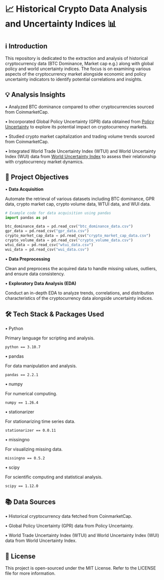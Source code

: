 # 📈 **Historical Crypto Data Analysis and Uncertainty Indices** 📊

## ℹ️ **Introduction**

This repository is dedicated to the extraction and analysis of historical cryptocurrency data (BTC Dominance, Market cap e.g.) along with global policy and world uncertainty indices. 
The focus is on examining various aspects of the cryptocurrency market alongside economic and policy uncertainty indicators to identify potential correlations and insights.

## 💡 **Analysis Insights**

• Analyzed BTC dominance compared to other cryptocurrencies sourced from CoinmarketCap.

• Incorporated Global Policy Uncertainty (GPR) data obtained from [Policy Uncertainty](https://www.policyuncertainty.com/gpr.html) to explore its potential impact on cryptocurrency markets.

• Studied crypto market capitalization and trading volume trends sourced from CoinmarketCap.

• Integrated World Trade Uncertainty Index (WTUI) and World Uncertainty Index (WUI) data from [World Uncertainty Index](https://worlduncertaintyindex.com/data/) to assess their relationship with cryptocurrency market dynamics.

## 🎯 **Project Objectives**

• **Data Acquisition**

Automate the retrieval of various datasets including BTC dominance, GPR data, crypto market cap, crypto volume data, WTUI data, and WUI data.

```python
# Example code for data acquisition using pandas
import pandas as pd

btc_dominance_data = pd.read_csv("btc_dominance_data.csv")
gpr_data = pd.read_csv("gpr_data.csv")
crypto_market_cap_data = pd.read_csv("crypto_market_cap_data.csv")
crypto_volume_data = pd.read_csv("crypto_volume_data.csv")
wtui_data = pd.read_csv("wtui_data.csv")
wui_data = pd.read_csv("wui_data.csv")

```
• **Data Preprocessing**

Clean and preprocess the acquired data to handle missing values, outliers, and ensure data consistency.

• **Exploratory Data Analysis (EDA)**

Conduct an in-depth EDA to analyze trends, correlations, and distribution characteristics of the cryptocurrency data alongside uncertainty indices.

## 🛠 __Tech Stack & Packages Used__

• Python

Primary language for scripting and analysis.

```
python == 3.10.7
```

• pandas

For data manipulation and analysis.

```
pandas == 2.2.1
```

• numpy

For numerical computing.

```
numpy == 1.26.4
```

• stationarizer

For stationarizing time series data.

```
stationarizer == 0.0.11
```

• missingno

For visualizing missing data.

```
missingno == 0.5.2
```

• scipy

For scientific computing and statistical analysis.

```
scipy == 1.12.0
```

## 📚 __Data Sources__

• Historical cryptocurrency data fetched from CoinmarketCap.

• Global Policy Uncertainty (GPR) data from Policy Uncertainty.

• World Trade Uncertainty Index (WTUI) and World Uncertainty Index (WUI) data from World Uncertainty Index.

## 📄 __License__

This project is open-sourced under the MIT License. Refer to the LICENSE file for more information.